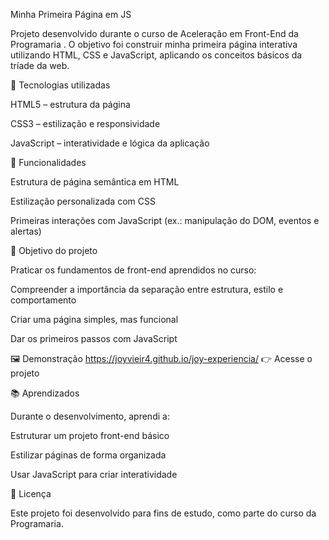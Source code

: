 Minha Primeira Página em JS

Projeto desenvolvido durante o curso de Aceleração em Front-End da Programaria
.
O objetivo foi construir minha primeira página interativa utilizando HTML, CSS e JavaScript, aplicando os conceitos básicos da tríade da web.

🚀 Tecnologias utilizadas

HTML5 – estrutura da página

CSS3 – estilização e responsividade

JavaScript – interatividade e lógica da aplicação

📌 Funcionalidades

Estrutura de página semântica em HTML

Estilização personalizada com CSS

Primeiras interações com JavaScript (ex.: manipulação do DOM, eventos e alertas)

🎯 Objetivo do projeto

Praticar os fundamentos de front-end aprendidos no curso:

Compreender a importância da separação entre estrutura, estilo e comportamento

Criar uma página simples, mas funcional

Dar os primeiros passos com JavaScript

🖼️ Demonstração
https://joyvieir4.github.io/joy-experiencia/
👉 Acesse o projeto

📚 Aprendizados

Durante o desenvolvimento, aprendi a:

Estruturar um projeto front-end básico

Estilizar páginas de forma organizada

Usar JavaScript para criar interatividade

📄 Licença

Este projeto foi desenvolvido para fins de estudo, como parte do curso da Programaria.
